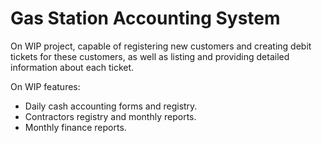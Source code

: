 
# Gas Station Accounting System

On WIP project, capable of registering new customers and creating debit tickets for these customers, as well as listing and providing detailed information about each ticket.
    
On WIP features: 
- Daily cash accounting forms and registry.
- Contractors registry and monthly reports.
- Monthly finance reports. 
    
